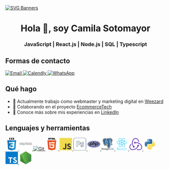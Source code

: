 [![SVG Banners](https://svg-banners.vercel.app/api?type=typeWriter&text1=Back%20End%20|%20Full%20Stack%20Development%20|%20Javascript%20|%20Node.js%20|%20Typescript%20|%20%09%F0%9F%91%A8%E2%80%8D%F0%9F%92%BB&width=1200&height=150)](https://github.com/Akshay090/svg-banners)
<h1 align="center">Hola 👋, soy Camila Sotomayor</h1>
<h3 align="center">
JavaScript | React.js | Node.js | SQL | Typescript

## Formas de contacto

<p align="left">
  <a href="mailto:cami.igsa@gmail.com" target="_blank"> <img src="https://cdn.jsdelivr.net/npm/simple-icons@v5/icons/gmail.svg" alt="Email" width="30" height="30"/> </a>
  <a href="https://calendly.com/cami-igsa" target="_blank"> <img src="https://raw.githubusercontent.com/simple-icons/simple-icons/develop/icons/calendly.svg" alt="Calendly" width="30" height="30"/> </a>
  <a href="https://wa.me/56936798785" target="_blank"> <img src="https://cdn.jsdelivr.net/npm/simple-icons@v5/icons/whatsapp.svg" alt="WhatsApp" width="30" height="30"/> </a>
</p>

## Qué hago
- 🔭 Actualmente trabajo como webmaster y marketing digital en [Weezard](https://www.mundovapo.cl)
- 👯 Colaborando en el proyecto [EcommerceTech](https://main.d1v4o3mt97tf62.amplifyapp.com/)
- 📄 Conoce más sobre mis experiencias en [LinkedIn](https://www.linkedin.com/in/camila-sotomayor-avello/)

## Lenguajes y herramientas

<p align="left">
  <a href="https://www.w3schools.com/css/" target="_blank" rel="noreferrer"> <img src="https://raw.githubusercontent.com/devicons/devicon/master/icons/css3/css3-original-wordmark.svg" alt="CSS3" width="40" height="40"/> </a>
  <a href="https://expressjs.com" target="_blank" rel="noreferrer"> <img src="https://raw.githubusercontent.com/devicons/devicon/master/icons/express/express-original-wordmark.svg" alt="Express" width="40" height="40"/> </a>
  <a href="https://git-scm.com/" target="_blank" rel="noreferrer"> <img src="https://www.vectorlogo.zone/logos/git-scm/git-scm-icon.svg" alt="Git" width="40" height="40"/> </a>
  <a href="https://www.w3.org/html/" target="_blank" rel="noreferrer"> <img src="https://raw.githubusercontent.com/devicons/devicon/master/icons/html5/html5-original-wordmark.svg" alt="HTML5" width="40" height="40"/> </a>
  <a href="https://developer.mozilla.org/en-US/docs/Web/JavaScript" target="_blank" rel="noreferrer"> <img src="https://raw.githubusercontent.com/devicons/devicon/master/icons/javascript/javascript-original.svg" alt="JavaScript" width="40" height="40"/> </a>
  <a href="https://www.photoshop.com/en" target="_blank" rel="noreferrer"> <img src="https://raw.githubusercontent.com/devicons/devicon/master/icons/photoshop/photoshop-line.svg" alt="Photoshop" width="40" height="40"/> </a>
  <a href="https://www.php.net" target="_blank" rel="noreferrer"> <img src="https://raw.githubusercontent.com/devicons/devicon/master/icons/php/php-original.svg" alt="PHP" width="40" height="40"/> </a>
  <a href="https://www.postgresql.org" target="_blank" rel="noreferrer"> <img src="https://raw.githubusercontent.com/devicons/devicon/master/icons/postgresql/postgresql-original-wordmark.svg" alt="PostgreSQL" width="40" height="40"/> </a>
  <a href="https://reactjs.org/" target="_blank" rel="noreferrer"> <img src="https://raw.githubusercontent.com/devicons/devicon/master/icons/react/react-original-wordmark.svg" alt="React" width="40" height="40"/> </a>
  <a href="https://redux.js.org" target="_blank" rel="noreferrer"> <img src="https://raw.githubusercontent.com/devicons/devicon/master/icons/redux/redux-original.svg" alt="Redux" width="40" height="40"/> </a>
  <a href="https://www.python.org/" target="_blank" rel="noreferrer"> <img src="https://raw.githubusercontent.com/devicons/devicon/master/icons/python/python-original.svg" alt="Python" width="40" height="40"/> </a>
  <a href="https://www.typescriptlang.org/" target="_blank" rel="noreferrer"> <img src="https://raw.githubusercontent.com/devicons/devicon/master/icons/typescript/typescript-original.svg" alt="TypeScript" width="40" height="40"/> </a>
  <a href="https://nodejs.org/" target="_blank" rel="noreferrer"> <img src="https://raw.githubusercontent.com/devicons/devicon/master/icons/nodejs/nodejs-original.svg" alt="Node.js" width="40" height="40"/> </a>
</p>
